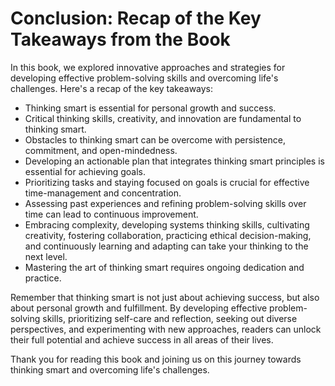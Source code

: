 Conclusion: Recap of the Key Takeaways from the Book
====================================================

In this book, we explored innovative approaches and strategies for developing effective problem-solving skills and overcoming life's challenges. Here's a recap of the key takeaways:

* Thinking smart is essential for personal growth and success.
* Critical thinking skills, creativity, and innovation are fundamental to thinking smart.
* Obstacles to thinking smart can be overcome with persistence, commitment, and open-mindedness.
* Developing an actionable plan that integrates thinking smart principles is essential for achieving goals.
* Prioritizing tasks and staying focused on goals is crucial for effective time-management and concentration.
* Assessing past experiences and refining problem-solving skills over time can lead to continuous improvement.
* Embracing complexity, developing systems thinking skills, cultivating creativity, fostering collaboration, practicing ethical decision-making, and continuously learning and adapting can take your thinking to the next level.
* Mastering the art of thinking smart requires ongoing dedication and practice.

Remember that thinking smart is not just about achieving success, but also about personal growth and fulfillment. By developing effective problem-solving skills, prioritizing self-care and reflection, seeking out diverse perspectives, and experimenting with new approaches, readers can unlock their full potential and achieve success in all areas of their lives.

Thank you for reading this book and joining us on this journey towards thinking smart and overcoming life's challenges.
